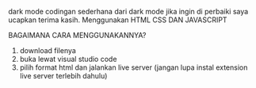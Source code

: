 dark mode codingan sederhana dari dark mode jika ingin di perbaiki saya ucapkan terima kasih. Menggunakan HTML CSS DAN JAVASCRIPT

BAGAIMANA CARA MENGGUNAKANNYA?

1. download filenya
2. buka lewat visual studio code
3. pilih format html dan jalankan live server (jangan lupa instal extension live server terlebih dahulu)
